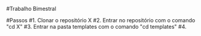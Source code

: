 #Trabalho Bimestral

#Passos
#1. Clonar o repositório X
#2. Entrar no repositório com o comando "cd X"
#3. Entrar na pasta templates com o comando "cd templates"
#4. 